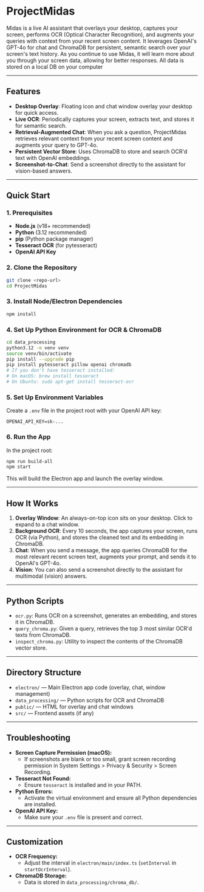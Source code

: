# ProjectMidas

Midas is a live AI assistant that overlays your desktop, captures your screen, performs OCR (Optical Character Recognition), and augments your queries with context from your recent screen content. It leverages OpenAI's GPT-4o for chat and ChromaDB for persistent, semantic search over your screen's text history. As you continue to use Midas, it will learn more about you through your screen data, allowing for better responses. All data is stored on a local DB on your computer

---

## Features

- **Desktop Overlay**: Floating icon and chat window overlay your desktop for quick access.
- **Live OCR**: Periodically captures your screen, extracts text, and stores it for semantic search.
- **Retrieval-Augmented Chat**: When you ask a question, ProjectMidas retrieves relevant context from your recent screen content and augments your query to GPT-4o.
- **Persistent Vector Store**: Uses ChromaDB to store and search OCR'd text with OpenAI embeddings.
- **Screenshot-to-Chat**: Send a screenshot directly to the assistant for vision-based answers.

---

## Quick Start

### 1. Prerequisites

- **Node.js** (v18+ recommended)
- **Python** (3.12 recommended)
- **pip** (Python package manager)
- **Tesseract OCR** (for pytesseract)
- **OpenAI API Key**

### 2. Clone the Repository

```bash
git clone <repo-url>
cd ProjectMidas
```

### 3. Install Node/Electron Dependencies

```bash
npm install
```

### 4. Set Up Python Environment for OCR & ChromaDB

```bash
cd data_processing
python3.12 -m venv venv
source venv/bin/activate
pip install --upgrade pip
pip install pytesseract pillow openai chromadb
# If you don't have tesseract installed:
# On macOS: brew install tesseract
# On Ubuntu: sudo apt-get install tesseract-ocr
```

### 5. Set Up Environment Variables

Create a `.env` file in the project root with your OpenAI API key:

```
OPENAI_API_KEY=sk-...
```

### 6. Run the App

In the project root:

```bash
npm run build-all
npm start
```

This will build the Electron app and launch the overlay window.

---

## How It Works

1. **Overlay Window**: An always-on-top icon sits on your desktop. Click to expand to a chat window.
2. **Background OCR**: Every 10 seconds, the app captures your screen, runs OCR (via Python), and stores the cleaned text and its embedding in ChromaDB.
3. **Chat**: When you send a message, the app queries ChromaDB for the most relevant recent screen text, augments your prompt, and sends it to OpenAI's GPT-4o.
4. **Vision**: You can also send a screenshot directly to the assistant for multimodal (vision) answers.

---

## Python Scripts

- `ocr.py`: Runs OCR on a screenshot, generates an embedding, and stores it in ChromaDB.
- `query_chroma.py`: Given a query, retrieves the top 3 most similar OCR'd texts from ChromaDB.
- `inspect_chroma.py`: Utility to inspect the contents of the ChromaDB vector store.

---

## Directory Structure

- `electron/` — Main Electron app code (overlay, chat, window management)
- `data_processing/` — Python scripts for OCR and ChromaDB
- `public/` — HTML for overlay and chat windows
- `src/` — Frontend assets (if any)

---

## Troubleshooting

- **Screen Capture Permission (macOS):**
  - If screenshots are blank or too small, grant screen recording permission in System Settings > Privacy & Security > Screen Recording.
- **Tesseract Not Found:**
  - Ensure `tesseract` is installed and in your PATH.
- **Python Errors:**
  - Activate the virtual environment and ensure all Python dependencies are installed.
- **OpenAI API Key:**
  - Make sure your `.env` file is present and correct.

---

## Customization

- **OCR Frequency:**
  - Adjust the interval in `electron/main/index.ts` (`setInterval` in `startOcrInterval`).
- **ChromaDB Storage:**
  - Data is stored in `data_processing/chroma_db/`.


